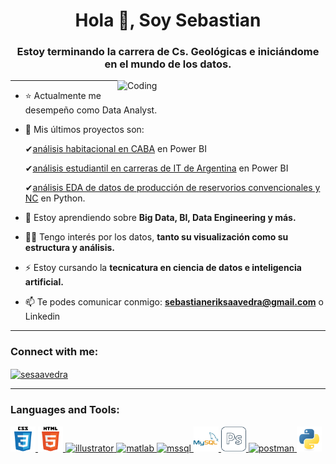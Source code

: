 
<h1 align="center">Hola 👋, Soy Sebastian</h1>


<h3 align="center">Estoy terminando la carrera de Cs. Geológicas e iniciándome en el mundo de los datos.</h3>
<img align="right" alt="Coding" width="333" src= "https://media2.giphy.com/media/l46Cy1rHbQ92uuLXa/giphy.gif?cid=ecf05e4726fwmu12acmgux6h71ey8pkxp63uou71n0gy4dwj&rid=giphy.gif&ct=g" >

---

- ⭐ Actualmente me desempeño como Data Analyst.

- 🚀 Mis últimos proyectos son:

   ✔[análisis habitacional en CABA](https://github.com/SebastianESaavedra/Proyecto-Analisis-ETOI/tree/main) en Power BI

   ✔[análisis estudiantil en carreras de IT de Argentina](https://github.com/SebastianESaavedra/Proyecto-Quales-Tablero/tree/main) en Power BI

   ✔[análisis EDA de datos de producción de reservorios convencionales y NC](https://github.com/SebastianESaavedra/AnalisisEDA) en Python.

- 🌱 Estoy aprendiendo sobre **Big Data, BI, Data Engineering y más.**

- 👨‍💻 Tengo interés por los datos, **tanto su visualización como su estructura y análisis.**

- ⚡ Estoy cursando la **tecnicatura en ciencia de datos e inteligencia artificial.**

- 📫 Te podes comunicar conmigo: **sebastianeriksaavedra@gmail.com** o Linkedin
---
<h3 align="left">Connect with me:</h3>
<p align="left">
<a href="https://linkedin.com/in/sesaavedra" target="blank"><img align="center" src="https://raw.githubusercontent.com/rahuldkjain/github-profile-readme-generator/master/src/images/icons/Social/linked-in-alt.svg" alt="sesaavedra" height="30" width="40" /></a>
</p>

---

<h3 align="left">Languages and Tools:</h3>
<p align="left"> <a href="https://www.w3schools.com/css/" target="_blank" rel="noreferrer"> <img src="https://raw.githubusercontent.com/devicons/devicon/master/icons/css3/css3-original-wordmark.svg" alt="css3" width="40" height="40"/> </a> <a href="https://www.w3.org/html/" target="_blank" rel="noreferrer"> <img src="https://raw.githubusercontent.com/devicons/devicon/master/icons/html5/html5-original-wordmark.svg" alt="html5" width="40" height="40"/> </a> <a href="https://www.adobe.com/in/products/illustrator.html" target="_blank" rel="noreferrer"> <img src="https://www.vectorlogo.zone/logos/adobe_illustrator/adobe_illustrator-icon.svg" alt="illustrator" width="40" height="40"/> </a> <a href="https://www.mathworks.com/" target="_blank" rel="noreferrer"> <img src="https://upload.wikimedia.org/wikipedia/commons/2/21/Matlab_Logo.png" alt="matlab" width="40" height="40"/> </a> <a href="https://www.microsoft.com/en-us/sql-server" target="_blank" rel="noreferrer"> <img src="https://www.svgrepo.com/show/303229/microsoft-sql-server-logo.svg" alt="mssql" width="40" height="40"/> </a> <a href="https://www.mysql.com/" target="_blank" rel="noreferrer"> <img src="https://raw.githubusercontent.com/devicons/devicon/master/icons/mysql/mysql-original-wordmark.svg" alt="mysql" width="40" height="40"/> </a> <a href="https://www.photoshop.com/en" target="_blank" rel="noreferrer"> <img src="https://raw.githubusercontent.com/devicons/devicon/master/icons/photoshop/photoshop-line.svg" alt="photoshop" width="40" height="40"/> </a> <a href="https://postman.com" target="_blank" rel="noreferrer"> <img src="https://www.vectorlogo.zone/logos/getpostman/getpostman-icon.svg" alt="postman" width="40" height="40"/> </a> <a href="https://www.python.org" target="_blank" rel="noreferrer"> <img src="https://raw.githubusercontent.com/devicons/devicon/master/icons/python/python-original.svg" alt="python" width="40" height="40"/> </a> </p>

